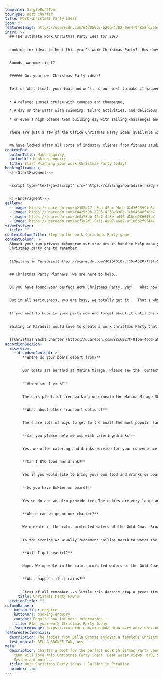 ```yaml
---
template: SingleBoatTour
tourType: Boat Charter
title: Work Christmas Party Ideas
icon: ""
featuredImage: https://ucarecdn.com/642056c5-b20b-4382-9ec4-94858fc555ca/
intro: >-
  ## The ultimate work Christmas Party Idea for 2023


  Looking for ideas to host this year’s work Christmas Party?  How does a Boat Cruise aboard your own private catamaran sound?    We challenge you to find another office Christmas Party venue with views to match where you can BYO, play your own tunes and float around, cocktail in hand..


  Sounds awesome right?   


  ###### Got your own Christmas Party ideas?


  Tell us what floats your boat and we'll do our best to make it happen.  Some options include;


  * A relaxed sunset cruise with canapes and champagne,

  * A day on the water with swimming, Island activities, and delicious BBQ lunch and icy cold beers,

  * or even a high octane team building day with sailing challenges and water sports?


  These are just a few of the Office Christmas Party ideas available with Sailing in Paradise.   The options are endless and our friendly team are on hand to help you plan 'your Christmas Party your way'.  


  We have looked after all sorts of industry clients from fitness studios and uber-cool restaurants to banks and legal firms (and everything in between).   There is something about spending time on the water that brings people (of all ages and backgrounds) together and we would love to put on a Christmas Party your whole team will talk about for years to come!
contentBox:
  buttonTitle: Make enquiry
  buttonUrl: booking-enquiry
  title: Start Planning your work Christmas Party today!
bookingIframe: >-
  <!--StartFragment-->


  <script type="text/javascript" src="https://sailinginparadise.rezdy.com/pluginJs?script=modal"></script> <a id="button-booking" class="button-booking rezdy rezdy-modal" href="https://sailinginparadise.rezdy.com/productsCalendar/285987?iframe=true" style="background: rgb(24, 60, 133); border: 1px solid rgb(24, 60, 133); color: rgb(255, 255, 255); font: bold 14px / 1 &quot;Helvetica Neue&quot;, Helvetica, Arial, sans-serif; padding: 12px 15px; text-align: center; width: 160px; display: block; text-decoration: none; cursor: pointer;">Check Availability and BOOK NOW</a>


  <!--EndFragment-->
gallery:
  - image: https://ucarecdn.com/b2163d17-c5ea-42ac-9bcb-08d3625993c6/
  - image: https://ucarecdn.com/f4425c9b-c225-4238-898e-1cbd460859ea/
  - image: https://ucarecdn.com/dc0a73db-49d7-4f8e-ad46-d86cd9866d5b/
  - image: https://ucarecdn.com/acf3a2d1-5411-4a97-a6a2-8f106b2f9744/
videoSection:
  title: ""
contentColumnTitle: Step up the work Christmas Party game!
contentColumn: >-
  Aboard your own private catamaran our crew are on hand to help make your work
  Christmas party one to remember.


  ![Sailing in Paradise](https://ucarecdn.com/d0257018-cf26-4520-9f9f-9ad544ad31fc/ "Yacht Charters Gold Coast")


  ## Christmas Party Planners, we are here to help...


  OK you have found your perfect Work Christmas Party, yay!   What now?  Time for a mojito…(ahem, well we need to set the scene for what's to come).


  But in all seriousness, you are busy, we totally get it!   That's why we offer a fuss-free service.   From the moment you enquire and receive our Christmas Party info pack we are here to make your life easier.   


  If you want to book in your party now and forget about it until the day that is totally fine.  We can take care of food, drinks and activities and we will even provide your team with photos of your cruise afterwards.  It's all part of the service.  So you can actually relax and enjoy the party!    


  Sailing in Paradise would love to create a work Christmas Party that you and your team will remember forever!     So please fill out our enquiry form, send us an email or give us a bell.  We are a friendly, professional crew and we’d love the chance to chat with you.


  ![Christmas Yacht Charter](https://ucarecdn.com/88c69278-016a-4ccd-a83f-83164412649d/ "Spirit of Gwonda")
accordionSection:
  accordion:
    - dropdownContent: >-
        **Where do your boats depart from?**


        Our boats are berthed at Marina Mirage. Please see the 'contact us' page on our website for further details and a map. Marina Mirage is about 10 mins from Surfers and 15 mins from Broadbeach.


        **Where can I park?**


        There is plentiful free parking underneath the Marina Mirage Shopping Centre which you are permitted to use.


        **What about other transport options?**


        There are lots of ways to get to the boat! The most popular (and cost effective/convenient) if often via Maxi Taxis. We can also help to arrange bus transfers for larger groups.  


        **Can you please help me out with catering/drinks?**


        Yes, we offer catering and drinks service for your convenience. Please request our full catering list as advance bookings are required. We offer a range of catering options from grazing boards, to tapas and private chefs.


        **Can I BYO food and drink?**


        Yes if you would like to bring your own food and drinks on board that is completely fine.


        **Do you have Eskies on board?**


        Yes we do and we also provide ice. The eskies are very large and can be used for food or drink.


        **Where can we go on our charter?**


        We operate in the calm, protected waters of the Gold Coast Broadwater. Where to go very much depends on what you would like to do and how long your boat charter is for so please feel free to discuss this with our team. In a 3 hour charter during the day our guests usually love a swim stop at Wavebreak Island where you can enjoy the range of island activities on board. Your skipper can make recommendations on the day, if you don't wish to swim you could also go up and sail around the millionaires mansions at Sovereign Islands.


        In the evening we usually recommend sailing north to watch the sunset and returning to the southern part of the Broadwater to see the city lights after dark which are just beautiful.


        **Will I get seasick?**


        Nope. We operate in the calm, protected waters of the Gold Coast Broadwater. We do not go offshore (into the open ocean) so we do not experience large waves. Our catamarans are very stable, and do not have the same side to side rocking motion as experienced by single hull vessels so you won't get seasick :-).


        **What happens if it rains?**


        First of all remember...a little rain doesn't stop a great time on our boats especially in the warm Gold Coast endless summer... But do rest assured that we have a very generous wet weather policy as we want you to enjoy your time on board the boat, so if there is torrential rain or storms at the time you will be able to cancel or reschedule your cruise. Please see the full booking policy provided with your invoice for full details or contact our team.
      title: Christmas Party FAQ's
  sectionTitle: ""
columnBanner:
  - buttonTitle: Enquire
    buttonUrl: booking-enquiry
    content: Enquire now for more information...
    title: Plan your work Christmas Party today
  - featuredImage: https://ucarecdn.com/a5ee9bd8-dfa4-42e9-ad12-92b776b3b36f/
featuredTestimonials:
  description: The ladies from Bella Bronze enjoyed a fabulous Christmas Party on the water!
  testimonial: BELLA BRONZE TAN, Aus
meta:
  description: Charter a boat for the perfect Work Christmas Party venue.   Your
    team will love this Christmas Party idea!  Best water views, BYO, Sound
    System and more...
  title: Work Christmas Party ideas | Sailing in Paradise
  noindex: true
---
```

